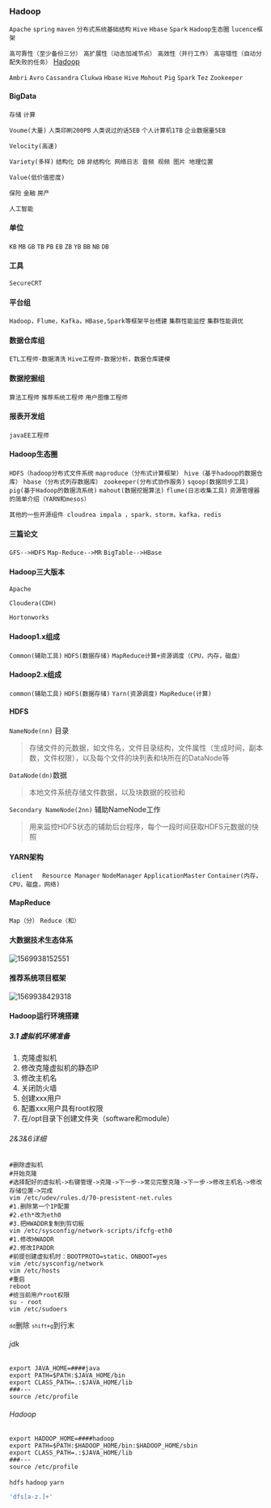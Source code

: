 ### Hadoop 

`Apache` `spring` `maven` `分布式系统基础结构` `Hive` `Hbase` `Spark` `Hadoop生态圈` `lucence框架` 

`高可靠性（至少备份三分）` `高扩展性（动态加减节点）` `高效性（并行工作）` `高容错性（自动分配失败的任务）` [Hadoop](http://hadoop.apache.org) 

`Ambri` `Avro` `Cassandra` `Clukwa` `Hbase` `Hive` `Mohout` `Pig` `Spark` `Tez` `Zookeeper` 

#### BigData 

`存储` `计算` 

`Voume(大量)` `人类印刷200PB` `人类说过的话5EB` `个人计算机1TB` `企业数据量5EB` 

`Velocity(高速)` 

`Variety(多样)`  `结构化 DB` `非结构化 网络日志 音频 视频 图片 地理位置` 

`Value(低价值密度)` 

`保险` `金融` `房产` 

`人工智能` 

#### 单位 

`KB` `MB` `GB` `TB` `PB` `EB` `ZB` `YB` `BB` `NB` `DB` 

#### 工具

`SecureCRT`  

#### 平台组

`Hadoop，Flume，Kafka，HBase,Spark等框架平台搭建` `集群性能监控` `集群性能调优`

#### 数据仓库组

`ETL工程师-数据清洗` `Hive工程师-数据分析，数据仓库建模` 

#### 数据挖掘组

`算法工程师` `推荐系统工程师` `用户图像工程师` 

#### 报表开发组  

`javaEE工程师`  

#### Hadoop生态圈 

`HDFS（hadoop分布式文件系统` `maproduce（分布式计算框架）` `hive（基于hadoop的数据仓库）` `hbase（分布式列存数据库）` `zookeeper(分布式协作服务)` `sqoop(数据同步工具)` `pig(基于Hadoop的数据流系统)` `mahout(数据挖掘算法)` `flume(日志收集工具)` `资源管理器的简单介绍（YARN和mesos）`

`其他的一些开源组件 cloudrea impala ，spark，storm，kafka，redis`   

#### 三篇论文

`GFS-->HDFS`   `Map-Reduce-->MR`   `BigTable-->HBase`  

#### Hadoop三大版本

`Apache` 

`Cloudera(CDH)` 

`Hortonworks` 

#### Hadoop1.x组成

`Common(辅助工具)` `HDFS(数据存储)` `MapReduce计算+资源调度（CPU，内存，磁盘）`

#### Hadoop2.x组成

`common(辅助工具)` `HDFS(数据存储)` `Yarn(资源调度)` `MapReduce(计算)` 

#### HDFS

`NameNode(nn)`  目录

> 存储文件的元数据，如文件名，文件目录结构，文件属性（生成时间，副本数，文件权限），以及每个文件的块列表和块所在的DataNode等

`DataNode(dn)`数据

> 本地文件系统存储文件数据，以及块数据的校验和

`Secondary NameNode(2nn)` 辅助NameNode工作

> 用来监控HDFS状态的辅助后台程序，每个一段时间获取HDFS元数据的快照

#### YARN架构

​    `client` `  Resource Manager` `NodeManager` `ApplicationMaster` `Container(内存，CPU，磁盘，网络)` 

#### MapReduce

`Map（分）` `Reduce（和）` 

#### 大数据技术生态体系

![1569938152551](F:\hadoop\1569938152551.png)

#### 推荐系统项目框架 

![1569938429318](F:\hadoop\1569938429318.png)

#### Hadoop运行环境搭建

##### 3.1 虚拟机环境准备

1. 克隆虚拟机
2. 修改克隆虚拟机的静态IP
3. 修改主机名
4. 关闭防火墙
5. 创建xxx用户
6. 配置xxx用户具有root权限
7. 在/opt目录下创建文件夹（software和module）

###### 2&3&6详细

```shell
#删除虚拟机
#开始克隆
#选择配好的虚拟机->右键管理->克隆->下一步->常见完整克隆->下一步->修改主机名->修改存储位置->完成
vim /etc/udev/rules.d/70-presistent-net.rules
#1.删除第一个IP配置
#2.eth*改为eth0
#3.把HWADDR复制到剪切板
vim /etc/sysconfig/network-scripts/ifcfg-eth0
#1.修改HWADDR
#2.修改IPADDR
#前提创建虚拟机时：BOOTPROTO=static，ONBOOT=yes
vim /etc/sysconfig/network
vim /etc/hosts
#重启
reboot
#给当前用户root权限
su - root
vim /etc/sudoers
```

<code>`dd`</code>删除  <code>`shift+g`</code>到行末

###### jdk

```shell
export JAVA_HOME=####java
export PATH=$PATH:$JAVA_HOME/bin
export CLASS_PATH=.:$JAVA_HOME/lib
###---
source /etc/profile
```

###### Hadoop

```shell
export HADOOP_HOME=####hadoop
export PATH=$PATH:$HADOOP_HOME/bin:$HADOOP_HOME/sbin
export CLASS_PATH=.:$JAVA_HOME/lib
###---
source /etc/profile
```

`hdfs` `hadoop` `yarn` 

```javascript
'dfs[a-z.]+'
```

